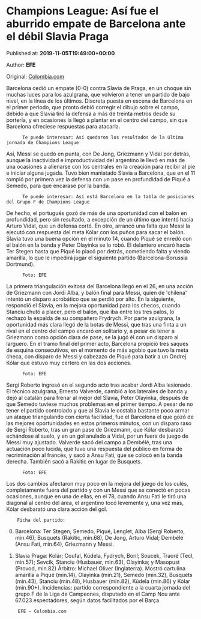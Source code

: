 
# Champions League: Así fue el aburrido empate de Barcelona ante el débil Slavia Praga

Published at: **2019-11-05T19:49:00+00:00**

Author: **EFE**

Original: [Colombia.com](https://www.colombia.com/futbol/champions-league/resultados-champions-league-partido-barcelona-vs-slavia-praga-lionel-messi-gerard-pique-246584)

Barcelona cedió un empate (0-0) contra Slavia de Praga, en un choque sin muchas luces para los azulgrana, que volvieron a tener un partido de bajo nivel, en la línea de los últimos.
Discreta puesta en escena de Barcelona en el primer periodo, que pronto debió corregir el dibujo sobre el campo, debido a que Slavia tiró la defensa a más de treinta metros desde su portería, y en ocasiones la llegó a plantar en el centro del campo, sin que Barcelona ofreciese respuestas para atacarla.

        
          Te puede interesar: Así quedaron los resultados de la última jornada de Champions League
        
      
Así, Messi se quedó en punta, con De Jong, Griezmann y Vidal por detrás, aunque la inactividad e improductividad del argentino le llevó en más de una ocasiones a alienarse con los centrales en la creación para recibir al pie e iniciar alguna jugada.
Tuvo bien maniatado Slavia a Barcelona, que en el 11 rompió por primera vez la defensa con un pase en profundidad de Piqué a Semedo, para que encarase por la banda.

        
          Te puede interesar: Así está Barcelona en la tabla de posiciones del Grupo F de Champions League
        
      
De hecho, el portugués gozó de más de una oportunidad con el balón en profundidad, pero sin resultado, a excepción de un último que intentó hacia Arturo Vidal, que un defensa cortó. En otro, arrancó una falta que Messi la ejecutó con respuesta del meta Kólar con los puños para sacar el balón.
Slavia tuvo una buena opción en el minuto 14, cuando Piqué se enredó con el balón en la banda y Peter Olayinka se lo robó. El delantero encaró hacia Ter Stegen hasta que Piqué lo placó por detrás, cometiendo falta y viendo amarilla, lo que le impedirá jugar el siguiente partido (Barcelona-Borussia Dortmund).

        
          Foto: EFE
        
      
La primera triangulación exitosa del Barcelona llegó en el 26, en una acción de Griezmann con Jordi Alba, y balón final para Messi, quien de 'chilena' intentó un disparo acrobático que se perdió por alto.
En la siguiente, respondió el Slavia, en la mejora oportunidad para los checos, cuando Stanciu chutó a placer, pero el balón, que iba entre los tres palos, lo rechazó la espalda de su compañero Frydrych.
Por parte azulgrana, la oportunidad más clara llegó de la botas de Messi, que tras una finta a un rival en el centro del campo encaró en solitario y, a pesar de tener a Griezmann como opción clara de pase, se la jugó él con un disparo al larguero.
En el tramo final del primer acto, Barcelona propició tres saques de esquina consecutivos, en el momento de más agobio que tuvo la meta checa, con disparo de Messi y cabezazo de Piqué para batir a un Ondrej Kólar que estuvo muy certero en las dos acciones.

        
          Foto: EFE
        
      
Sergi Roberto ingresó en el segundo acto tras acabar Jordi Alba lesionado. El técnico azulgrana, Ernesto Valverde, cambió a los laterales de banda y dejó al catalán para frenar al mejor del Slavia, Peter Olayinka, después de que Semedo tuviese muchos problemas en el primer tiempo.
A pesar de no tener el partido controlado y que al Slavia le costaba bastante poco armar un ataque triangulando con cierta facilidad, fue el Barcelona el que gozó de las mejores oportunidades en estos primeros minutos, con un disparo raso de Sergi Roberto, tras un gran pase de Griezmann, que Kólar desbarató echándose al suelo, y en un gol anulado a Vidal, por un fuera de juego de Messi muy ajustado.
Valverde sacó del campo a Dembélé, tras una actuación poco lucida, que tuvo una respuesta del público en forma de recriminación al francés, y sacó a Ansu Fati, que se colocó en la banda derecha. También sacó a Rakitic en lugar de Busquets.

        
          Foto: EFE
        
      
Los dos cambios afectaron muy poco en la mejora del juego de los culés, completamente fuera del partido y con un Messi que se conectó en pocas ocasiones, aunque en una de ellas, en el 78, cuando Ansu Fati le tiró una diagonal al centro del área, el argentino tocó levemente y, una vez más, Kólar desbarató una clara acción del gol.

        Ficha del partido:
      
0. Barcelona: Ter Stegen; Semedo, Piqué, Lenglet, Alba (Sergi Roberto, min.46); Busquets (Rakitic, min.68), De Jong, Arturo Vidal; Dembélé (Ansu Fati, min.64), Griezmann y Messi.
0. Slavia Praga: Kolár; Coufal, Kúdela, Fydrych, Boril; Soucek, Traoré (Tecl, min.57); Sevcik, Stanciu (Husbauer, min.63), Olayinka; y Masopust (Provod, min.82)
Árbitro: Michael Oliver (Inglaterra). Mostró cartulina amarilla a Piqué (min.14), Olayinka (min.21), Semedo (min.32), Busquets (min.43), Stanciu (min.48), Husbauer (min.82), Kúdela (min.86) y Kólar (min.90+).
Incidencias: partido correspondiente a la cuarta jornada del grupo F de la Liga de Campeones, disputado en el Camp Nou ante 67.023 espectadores, según datos facilitados por el Barça

        EFE - Colombia.com
      
